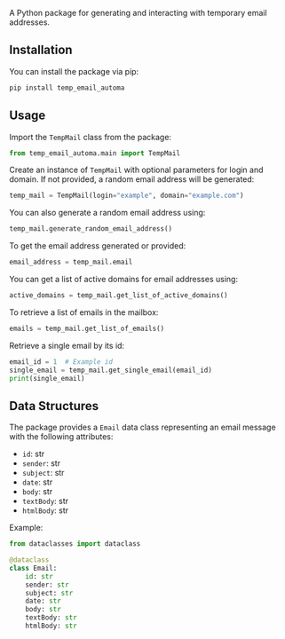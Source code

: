A Python package for generating and interacting with temporary email addresses.

## Installation

You can install the package via pip:

```python
pip install temp_email_automa
```

## Usage

Import the `TempMail` class from the package:

```python
from temp_email_automa.main import TempMail
```

Create an instance of `TempMail` with optional parameters for login and domain. If not provided, a random email address will be generated:

```python
temp_mail = TempMail(login="example", domain="example.com")
```

You can also generate a random email address using:

```python
temp_mail.generate_random_email_address()
```

To get the email address generated or provided:

```python
email_address = temp_mail.email
```

You can get a list of active domains for email addresses using:

```python
active_domains = temp_mail.get_list_of_active_domains()
```

To retrieve a list of emails in the mailbox:

```python
emails = temp_mail.get_list_of_emails()
```

Retrieve a single email by its id:

```python
email_id = 1  # Example id
single_email = temp_mail.get_single_email(email_id)
print(single_email)
```

## Data Structures

The package provides a `Email` data class representing an email message with the following attributes:

- `id`: str
- `sender`: str
- `subject`: str
- `date`: str
- `body`: str
- `textBody`: str
- `htmlBody`: str

Example:

```python
from dataclasses import dataclass

@dataclass
class Email:
    id: str
    sender: str
    subject: str
    date: str
    body: str
    textBody: str
    htmlBody: str
```
